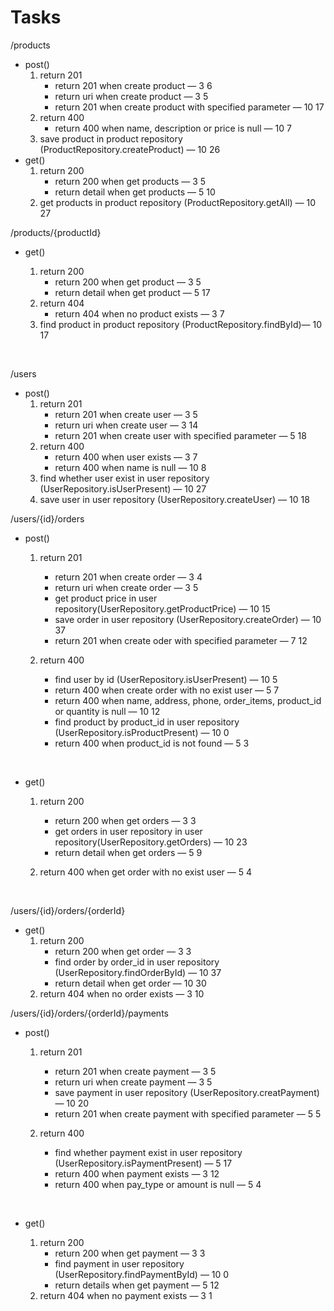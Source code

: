# Tasks

/products

- post()
  1. return 201
     - return 201 when create product — 3 6
     - return uri when create product — 3 5
     - return 201 when create product with specified parameter — 10 17
  2. return 400
     - return 400 when name, description or price is null — 10 7
  3. save product in product repository (ProductRepository.createProduct) — 10 26
- get()
  1. return 200
     - return 200 when get products — 3 5
     - return detail when get products — 5 10
  2. get products in product repository (ProductRepository.getAll) — 10 27 ​

/products/{productId}

- get()

  1. return 200
     - return 200 when get product — 3 5
     - return detail when get product — 5 17
  2. return 404
     - return 404 when no product exists — 3 7
  3. find product in product repository (ProductRepository.findById)— 10 17

  ​

/users

- post()
  1. return 201
     - return 201 when create user — 3 5
     - return uri when create user — 3 14
     - return 201 when create user with specified parameter — 5 18
  2. return 400
     - return 400 when user exists — 3 7
     - return 400 when name is null — 10 8
  3. find whether user exist in user repository (UserRepository.isUserPresent) — 10 27
  4. save user in user repository (UserRepository.createUser) — 10 18

/users/{id}/orders

- post()

  1. return 201

     - return 201 when create order — 3 4
     - return uri when create order — 3 5
     - get product price in user repository(UserRepository.getProductPrice) — 10 15
     - save order in user repository (UserRepository.createOrder) — 10 37
     - return 201 when create oder with specified parameter — 7 12

  2. return 400

     - find user by id (UserRepository.isUserPresent) — 10 5
     - return 400 when create order with no exist user — 5 7
     - return 400 when name, address, phone, order_items, product_id or quantity is null — 10 12
     - find product by product_id in user repository (UserRepository.isProductPresent) — 10 0
     - return 400 when product_id is not found — 5 3

     ​

- get()

  1. return 200

     - return 200 when get orders — 3 3
     - get orders in user repository in user repository(UserRepository.getOrders) — 10 23
     - return detail when get orders — 5 9

  2. return 400 when get order with no exist user — 5 4

     ​

/users/{id}/orders/{orderId}

- get()
  1. return 200
     - return 200 when get order — 3 3
     - find order by order_id in user repository (UserRepository.findOrderById) — 10 37
     - return detail when get order — 10 30
  2. return 404 when no order exists — 3 10

/users/{id}/orders/{orderId}/payments

- post()

  1. return 201

     - return 201 when create payment — 3 5
     - return uri when create payment — 3 5
     - save payment in user repository (UserRepository.creatPayment) — 10 20
     - return 201 when create payment with specified parameter — 5 5

  2. return 400

     - find whether payment exist in user repository (UserRepository.isPaymentPresent)  — 5  17
     - return 400 when payment exists — 3 12
     - return 400 when pay_type or amount is null — 5 4

     ​

- get()

  1. return 200
     - return 200 when get payment — 3 3
     - find payment in user repository (UserRepository.findPaymentById) — 10 0
     - return details when get payment — 5 12
  2. return 404 when no payment exists — 3 1